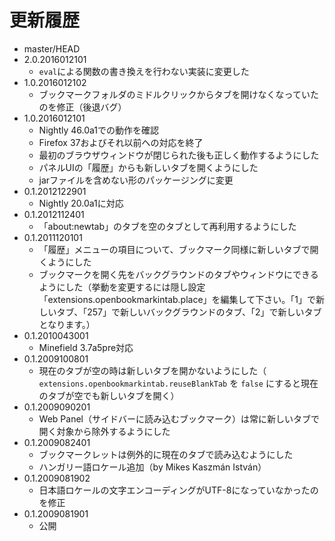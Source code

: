 # 更新履歴

 - master/HEAD
 - 2.0.2016012101
   * `eval`による関数の書き換えを行わない実装に変更した
 - 1.0.2016012102
   * ブックマークフォルダのミドルクリックからタブを開けなくなっていたのを修正（後退バグ）
 - 1.0.2016012101
   * Nightly 46.0a1での動作を確認
   * Firefox 37およびそれ以前への対応を終了
   * 最初のブラウザウィンドウが閉じられた後も正しく動作するようにした
   * パネルUIの「履歴」からも新しいタブを開くようにした
   * jarファイルを含めない形のパッケージングに変更
 - 0.1.2012122901
   * Nightly 20.0a1に対応
 - 0.1.2012112401
   * 「about:newtab」のタブを空のタブとして再利用するようにした
 - 0.1.2011120101
   * 「履歴」メニューの項目について、ブックマーク同様に新しいタブで開くようにした
   * ブックマークを開く先をバックグラウンドのタブやウィンドウにできるようにした（挙動を変更するには隠し設定「extensions.openbookmarkintab.place」を編集して下さい。「1」で新しいタブ、「257」で新しいバックグラウンドのタブ、「2」で新しいタブとなります。）
 - 0.1.2010043001
   * Minefield 3.7a5pre対応
 - 0.1.2009100801
   * 現在のタブが空の時は新しいタブを開かないようにした（ `extensions.openbookmarkintab.reuseBlankTab` を `false` にすると現在のタブが空でも新しいタブを開く）
 - 0.1.2009090201
   * Web Panel（サイドバーに読み込むブックマーク）は常に新しいタブで開く対象から除外するようにした
 - 0.1.2009082401
   * ブックマークレットは例外的に現在のタブで読み込むようにした
   * ハンガリー語ロケール追加（by Mikes Kaszmán István）
 - 0.1.2009081902
   * 日本語ロケールの文字エンコーディングがUTF-8になっていなかったのを修正
 - 0.1.2009081901
   * 公開
